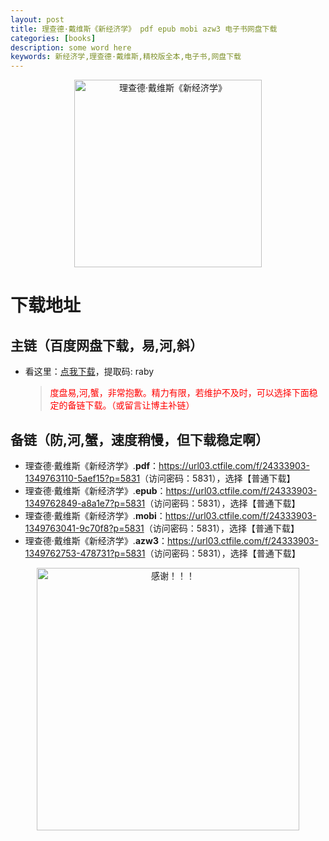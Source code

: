 ```yaml
---
layout: post
title: 理查德·戴维斯《新经济学》 pdf epub mobi azw3 电子书网盘下载
categories: [books]
description: some word here
keywords: 新经济学,理查德·戴维斯,精校版全本,电子书,网盘下载
---
```


<div align="center"><img src="https://qweree.cn/wp-content/uploads/2024/08/xin-jing-ji-xue.jpg" alt="理查德·戴维斯《新经济学》" width="300px" height="auto"></div>

# 下载地址

## 主链（百度网盘下载，易,河,斜）

- 看这里：[点我下载](https://pan.baidu.com/s/1iMXUbSbtZQZjDcqDmnWUyw?pwd=raby)，提取码: raby

  > <p style="color:red" >度盘易,河,蟹，非常抱歉。精力有限，若维护不及时，可以选择下面稳定的备链下载。（或留言让博主补链）</p>

## 备链（防,河,蟹，速度稍慢，但下载稳定啊）

- 理查德·戴维斯《新经济学》.**pdf**：<https://url03.ctfile.com/f/24333903-1349763110-5aef15?p=5831>（访问密码：5831），选择【普通下载】
- 理查德·戴维斯《新经济学》.**epub**：<https://url03.ctfile.com/f/24333903-1349762849-a8a1e7?p=5831>（访问密码：5831），选择【普通下载】
- 理查德·戴维斯《新经济学》.**mobi**：<https://url03.ctfile.com/f/24333903-1349763041-9c70f8?p=5831>（访问密码：5831），选择【普通下载】
- 理查德·戴维斯《新经济学》.**azw3**：<https://url03.ctfile.com/f/24333903-1349762753-478731?p=5831>（访问密码：5831），选择【普通下载】

<div align="center"><img src="https://pic.imgdb.cn/item/661246bf68eb935713c7f81c.gif" alt="感谢！！！" width="420px" height="auto"/></div>
